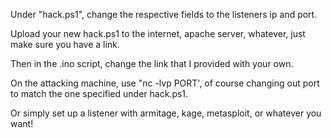 Under "hack.ps1", change the respective fields to the listeners ip and port.

Upload your new hack.ps1 to the internet, apache server, whatever, just make sure you have a link. 

Then in the .ino script, change the link that I provided with your own. 

On the attacking machine, use "nc -lvp PORT', of course changing out port to match the one specified under hack.ps1.

Or simply set up a listener with armitage, kage, metasploit, or whatever you want!
